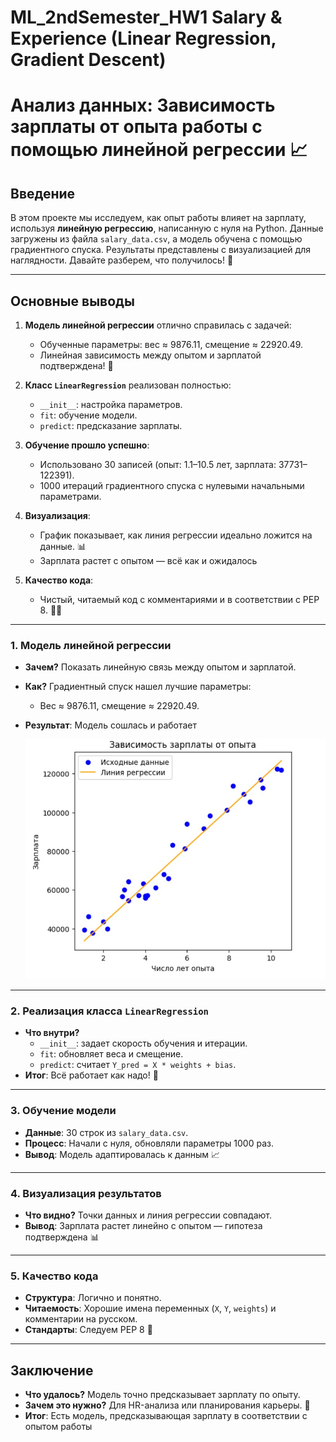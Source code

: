 # ML_2ndSemester_HW1  Salary & Experience (Linear Regression, Gradient Descent)

# Анализ данных: Зависимость зарплаты от опыта работы с помощью линейной регрессии 📈

## Введение
В этом проекте мы исследуем, как опыт работы влияет на зарплату, используя **линейную регрессию**, написанную с нуля на Python. Данные загружены из файла `salary_data.csv`, а модель обучена с помощью градиентного спуска. Результаты представлены с визуализацией для наглядности. Давайте разберем, что получилось! 🚀

---

## Основные выводы
1. **Модель линейной регрессии** отлично справилась с задачей:  
   - Обученные параметры: вес ≈ 9876.11, смещение ≈ 22920.49.  
   - Линейная зависимость между опытом и зарплатой подтверждена! 🎉

2. **Класс `LinearRegression`** реализован полностью:  
   - `__init__`: настройка параметров.  
   - `fit`: обучение модели.  
   - `predict`: предсказание зарплаты.  

3. **Обучение прошло успешно**:  
   - Использовано 30 записей (опыт: 1.1–10.5 лет, зарплата: 37731–122391).  
   - 1000 итераций градиентного спуска с нулевыми начальными параметрами.  

4. **Визуализация**:  
   - График показывает, как линия регрессии идеально ложится на данные. 📊  
   - Зарплата растет с опытом — всё как и ожидалось

5. **Качество кода**:  
   - Чистый, читаемый код с комментариями и в соответствии с PEP 8. 🧑‍💻  

---

### 1. Модель линейной регрессии
- **Зачем?** Показать линейную связь между опытом и зарплатой.  
- **Как?** Градиентный спуск нашел лучшие параметры:  
  - Вес ≈ 9876.11, смещение ≈ 22920.49.  
- **Результат**: Модель сошлась и работает

  ![Описание изображения](img1.jpg)

---

### 2. Реализация класса `LinearRegression`
- **Что внутри?**  
  - `__init__`: задает скорость обучения и итерации.  
  - `fit`: обновляет веса и смещение.  
  - `predict`: считает `Y_pred = X * weights + bias`.  
- **Итог**: Всё работает как надо! 💯  

---

### 3. Обучение модели
- **Данные**: 30 строк из `salary_data.csv`.  
- **Процесс**: Начали с нуля, обновляли параметры 1000 раз.  
- **Вывод**: Модель адаптировалась к данным 📈  

---

### 4. Визуализация результатов
- **Что видно?** Точки данных и линия регрессии совпадают.  
- **Вывод**: Зарплата растет линейно с опытом — гипотеза подтверждена 📊  

---

### 5. Качество кода
- **Структура**: Логично и понятно.  
- **Читаемость**: Хорошие имена переменных (`X`, `Y`, `weights`) и комментарии на русском.  
- **Стандарты**: Следуем PEP 8 🍬  

---

## Заключение
- **Что удалось?** Модель точно предсказывает зарплату по опыту.  
- **Зачем это нужно?** Для HR-анализа или планирования карьеры. 🚀  
- **Итог**: Есть модель, предсказывающая зарплату в соответствии с опытом работы



